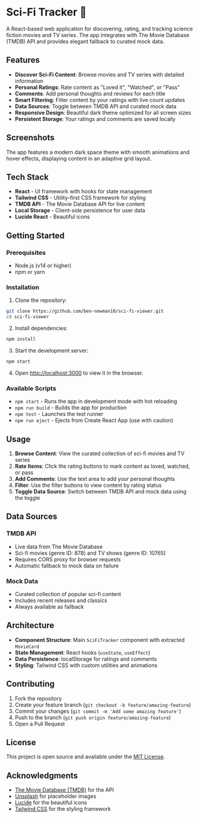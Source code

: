# Sci-Fi Tracker 🚀

A React-based web application for discovering, rating, and tracking science fiction movies and TV series. The app integrates with The Movie Database (TMDB) API and provides elegant fallback to curated mock data.

## Features

- **Discover Sci-Fi Content**: Browse movies and TV series with detailed information
- **Personal Ratings**: Rate content as "Loved it", "Watched", or "Pass"
- **Comments**: Add personal thoughts and reviews for each title
- **Smart Filtering**: Filter content by your ratings with live count updates
- **Data Sources**: Toggle between TMDB API and curated mock data
- **Responsive Design**: Beautiful dark theme optimized for all screen sizes
- **Persistent Storage**: Your ratings and comments are saved locally

## Screenshots

The app features a modern dark space theme with smooth animations and hover effects, displaying content in an adaptive grid layout.

## Tech Stack

- **React** - UI framework with hooks for state management
- **Tailwind CSS** - Utility-first CSS framework for styling
- **TMDB API** - The Movie Database API for live content
- **Local Storage** - Client-side persistence for user data
- **Lucide React** - Beautiful icons

## Getting Started

### Prerequisites

- Node.js (v14 or higher)
- npm or yarn

### Installation

1. Clone the repository:
```bash
git clone https://github.com/ben-newman10/sci-fi-viewer.git
cd sci-fi-viewer
```

2. Install dependencies:
```bash
npm install
```

3. Start the development server:
```bash
npm start
```

4. Open [http://localhost:3000](http://localhost:3000) to view it in the browser.

### Available Scripts

- `npm start` - Runs the app in development mode with hot reloading
- `npm run build` - Builds the app for production
- `npm test` - Launches the test runner
- `npm run eject` - Ejects from Create React App (use with caution)

## Usage

1. **Browse Content**: View the curated collection of sci-fi movies and TV series
2. **Rate Items**: Click the rating buttons to mark content as loved, watched, or pass
3. **Add Comments**: Use the text area to add your personal thoughts
4. **Filter**: Use the filter buttons to view content by rating status
5. **Toggle Data Source**: Switch between TMDB API and mock data using the toggle

## Data Sources

### TMDB API
- Live data from The Movie Database
- Sci-fi movies (genre ID: 878) and TV shows (genre ID: 10765)
- Requires CORS proxy for browser requests
- Automatic fallback to mock data on failure

### Mock Data
- Curated collection of popular sci-fi content
- Includes recent releases and classics
- Always available as fallback

## Architecture

- **Component Structure**: Main `SciFiTracker` component with extracted `MovieCard`
- **State Management**: React hooks (`useState`, `useEffect`)
- **Data Persistence**: localStorage for ratings and comments
- **Styling**: Tailwind CSS with custom utilities and animations

## Contributing

1. Fork the repository
2. Create your feature branch (`git checkout -b feature/amazing-feature`)
3. Commit your changes (`git commit -m 'Add some amazing feature'`)
4. Push to the branch (`git push origin feature/amazing-feature`)
5. Open a Pull Request

## License

This project is open source and available under the [MIT License](LICENSE).

## Acknowledgments

- [The Movie Database (TMDB)](https://www.themoviedb.org/) for the API
- [Unsplash](https://unsplash.com/) for placeholder images
- [Lucide](https://lucide.dev/) for the beautiful icons
- [Tailwind CSS](https://tailwindcss.com/) for the styling framework